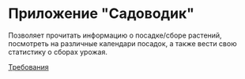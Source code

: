 # Приложение "Садоводик"
Позволяет прочитать информацию о посадке/сборе растений, посмотреть на различные календари посадок, а также вести свою статистику о сборах урожая. 

[Требования](https://github.com/BaTyANl/GardenerApp/blob/main/docs/SRS.md)
